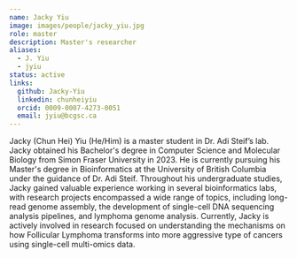 ```yaml
---
name: Jacky Yiu
image: images/people/jacky_yiu.jpg
role: master
description: Master's researcher
aliases:
  - J. Yiu
  - jyiu
status: active
links:
  github: Jacky-Yiu
  linkedin: chunheiyiu
  orcid: 0009-0007-4273-0051
  email: jyiu@bcgsc.ca 
---
```


Jacky (Chun Hei) Yiu (He/Him) is a master student in Dr. Adi Steif’s lab. Jacky obtained his Bachelor's degree in Computer Science and Molecular Biology from Simon Fraser University in 2023. He is currently pursuing his Master's degree in Bioinformatics at the University of British Columbia under the guidance of Dr. Adi Steif. Throughout his undergraduate studies, Jacky gained valuable experience working in several bioinformatics labs, with research projects encompassed a wide range of topics, including long-read genome assembly, the development of single-cell DNA sequencing analysis pipelines, and lymphoma genome analysis.
Currently, Jacky is actively involved in research focused on understanding the mechanisms on how Follicular Lymphoma transforms into more aggressive type of cancers using single-cell multi-omics data.
